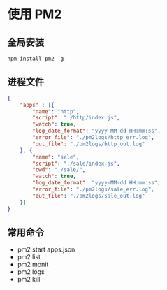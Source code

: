 # 使用 PM2

## 全局安装

```
npm install pm2 -g
```

## 进程文件

```json
{
	"apps" : [{
		"name": "http",
        "script": "./http/index.js",
        "watch": true,
        "log_date_format": "yyyy-MM-dd HH:mm:ss",
        "error_file": "./pm2logs/http_err.log",
        "out_file": "./pm2logs/http_out.log"
	}, {
		"name": "sale",
		"script": "./sale/index.js",
		"cwd": "./sale/",
        "watch": true,
        "log_date_format": "yyyy-MM-dd HH:mm:ss",
        "error_file": "./pm2logs/sale_err.log",
        "out_file": "./pm2logs/sale_out.log"
	}]
}
```

## 常用命令

* pm2 start apps.json
* pm2 list
* pm2 monit
* pm2 logs
* pm2 kill